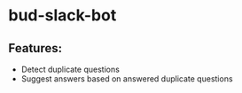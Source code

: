 # bud-slack-bot

## Features:

 - Detect duplicate questions
 - Suggest answers based on answered duplicate questions
